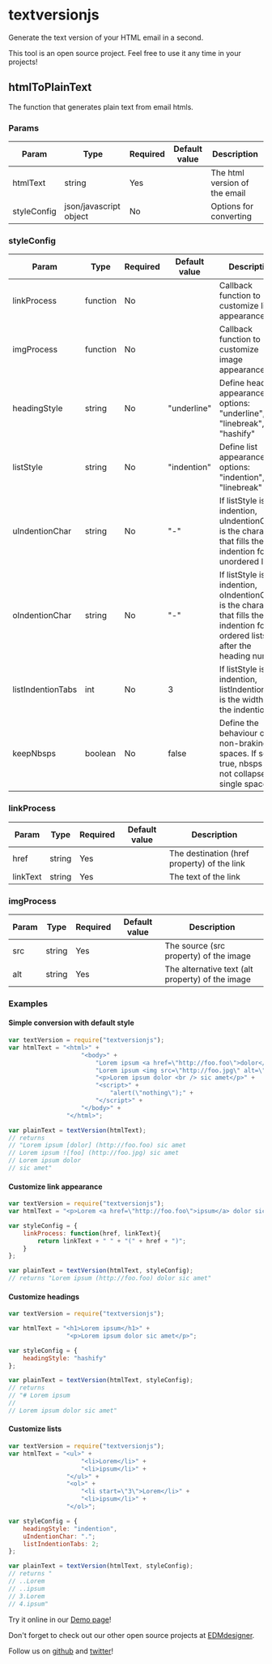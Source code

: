 # textversionjs

Generate the text version of your HTML email in a second.

This tool is an open source project. Feel free to use it any time in your projects!

## htmlToPlainText

The function that generates plain text from email htmls.

### Params

Param       | Type     | Required     | Default value | Description
---         |---       |---           |---            |---
htmlText    | string   | Yes          |               | The html version of the email
styleConfig | json/javascript object     | No           |               | Options for converting

### styleConfig

Param             | Type     | Required     | Default value | Description
---               |---       |---           |---            |---
linkProcess       | function | No           |               | Callback function to customize links appearance
imgProcess        | function | No           |               | Callback function to customize image appearance
headingStyle      | string   | No           | "underline"   | Define heading appearance, options: "underline", "linebreak", "hashify"
listStyle         | string   | No           | "indention"   | Define list appearance, options: "indention", "linebreak"
uIndentionChar    | string   | No           | "-"           | If listStyle is indention, uIndentionChar is the character that fills the indention for unordered lists
oIndentionChar    | string   | No           | "-"           | If listStyle is indention, oIndentionChar is the character that fills the indention for ordered lists after the heading number
listIndentionTabs | int      | No           | 3             | If listStyle is indention, listIndentionTabs is the width of the indention
keepNbsps         | boolean  | No           | false         | Define the behaviour of the non-braking spaces. If set to true, nbsps are not collapsed to single space.

### linkProcess

Param       | Type     | Required     | Default value | Description
---         |---       |---           |---            |---
href        | string   | Yes          |               | The destination (href property) of the link
linkText    | string   | Yes          |               | The text of the link

### imgProcess

Param       | Type     | Required     | Default value | Description
---         |---       |---           |---            |---
src         | string   | Yes          |               | The source (src property) of the image
alt         | string   | Yes          |               | The alternative text (alt property) of the image

### Examples

#### Simple conversion with default style

```js
var textVersion = require("textversionjs");
var htmlText = "<html>" +
					"<body>" +
						"Lorem ipsum <a href=\"http://foo.foo\">dolor</a> sic <strong>amet</strong><br />" +
						"Lorem ipsum <img src=\"http://foo.jpg\" alt=\"foo\" /> sic <pre>amet</pre>" +
						"<p>Lorem ipsum dolor <br /> sic amet</p>" +
						"<script>" +
							"alert(\"nothing\");" +
						"</script>" +
					"</body>" +
				"</html>";

var plainText = textVersion(htmlText);
// returns
// "Lorem ipsum [dolor] (http://foo.foo) sic amet
// Lorem ipsum ![foo] (http://foo.jpg) sic amet
// Lorem ipsum dolor
// sic amet"

```

#### Customize link appearance

```js
var textVersion = require("textversionjs");
var htmlText = "<p>Lorem <a href=\"http://foo.foo\">ipsum</a> dolor sic amet</p>";

var styleConfig = {
	linkProcess: function(href, linkText){
		return linkText + " " + "(" + href + ")";
	}
};

var plainText = textVersion(htmlText, styleConfig);
// returns "Lorem ipsum (http://foo.foo) dolor sic amet"

```

#### Customize headings

```js
var textVersion = require("textversionjs");

var htmlText = "<h1>Lorem ipsum</h1>" +
				"<p>Lorem ipsum dolor sic amet</p>";

var styleConfig = {
	headingStyle: "hashify"
};

var plainText = textVersion(htmlText, styleConfig);
// returns
// "# Lorem ipsum
//
// Lorem ipsum dolor sic amet"

```

#### Customize lists

```js
var textVersion = require("textversionjs");
var htmlText = "<ul>" +
					"<li>Lorem</li>" +
					"<li>ipsum</li>" +
				"</ul>" +
				"<ol>" +
					"<li start=\"3\">Lorem</li>" +
					"<li>ipsum</li>" +
				"</ol>";

var styleConfig = {
	headingStyle: "indention",
	uIndentionChar: ".";
	listIndentionTabs: 2;
};

var plainText = textVersion(htmlText, styleConfig);
// returns "
// ..Lorem
// ..ipsum
// 3.Lorem
// 4.ipsum"
```

Try it online in our [Demo page](http://emailtextversion.com/)!

Don't forget to check out our other open source projects at [EDMdesigner](https://edmdesigner.com/).

Follow us on [github](https://github.com/EDMdesigner) and [twitter](https://twitter.com/EDMdesigner)!
